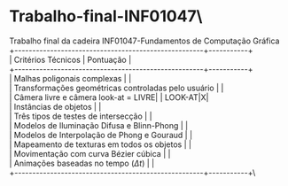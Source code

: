 # Trabalho-final-INF01047\
Trabalho final da cadeira INF01047-Fundamentos de Computação Gráfica\
+-----------------------------------------------------+-----------+\
| Critérios Técnicos | Pontuação |\
+-----------------------------------------------------+-----------+\
| Malhas poligonais complexas | |\
| Transformações geométricas controladas pelo usuário | |\
| Câmera livre e câmera look-at = LIVRE| | LOOK-AT|X|\
| Instâncias de objetos | |\
| Três tipos de testes de intersecção | |\
| Modelos de Iluminação Difusa e Blinn-Phong | |\
| Modelos de Interpolação de Phong e Gouraud | |\
| Mapeamento de texturas em todos os objetos | |\
| Movimentação com curva Bézier cúbica | |\
| Animações baseadas no tempo ($\Delta t$) | |\
+-----------------------------------------------------+-----------+\
